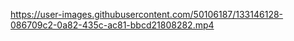 https://user-images.githubusercontent.com/50106187/133146128-086709c2-0a82-435c-ac81-bbcd21808282.mp4
